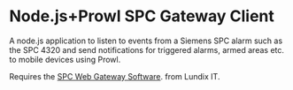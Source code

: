 # Node.js+Prowl SPC Gateway Client

A node.js application to listen to events from a Siemens SPC alarm such as the SPC 4320 and send notifications for triggered alarms, armed areas etc. to mobile devices using Prowl. 

Requires the [SPC Web Gateway Software](www.lundix.se/smarta-losningar/). from Lundix IT.


